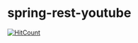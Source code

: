 # spring-rest-youtube

[![HitCount](http://hits.dwyl.io/teamtact/https://github.com/teamtact/spring-rest-youtube.svg)](http://hits.dwyl.io/teamtact/https://github.com/teamtact/spring-rest-youtube)

